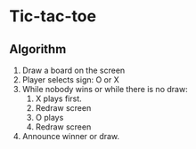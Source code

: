 # Tic-tac-toe

## Algorithm

1. Draw a board on the screen
2. Player selects sign: O or X
3. While nobody wins or while there is no draw:
   1. X plays first.
   2. Redraw screen   
   3. O plays
   4. Redraw screen
4. Announce winner or draw.